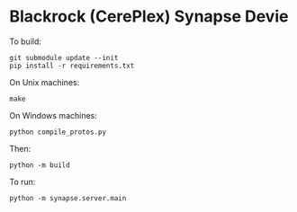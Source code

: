# Blackrock (CerePlex) Synapse Devie

To build:

    git submodule update --init
    pip install -r requirements.txt

On Unix machines:

    make

On Windows machines:

    python compile_protos.py

Then:

    python -m build

To run:

    python -m synapse.server.main
